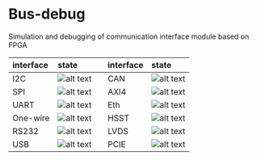 # Bus-debug
Simulation and debugging of communication interface module based on FPGA

|interface  |state                  |  |interface  |state                  |
|:----------|:----------------------|:-|:----------|:----------------------|
|I2C        |![alt text][todo] |       |CAN        |![alt text][todo] |
|SPI        |![alt text][todo] |       |AXI4        |![alt text][todo] |
|UART        |![alt text][todo] |      |Eth        |![alt text][todo] |
|One-wire   |![alt text][todo] |       |HSST        |![alt text][todo] |
|RS232        |![alt text][todo] |     |LVDS        |![alt text][todo] |
|USB        |![alt text][todo] |       |PCIE        |![alt text][todo] |

[finish]: https://img.shields.io/badge/-finish-green "finish"
[todo]: https://img.shields.io/badge/-todo-orange "todo"
